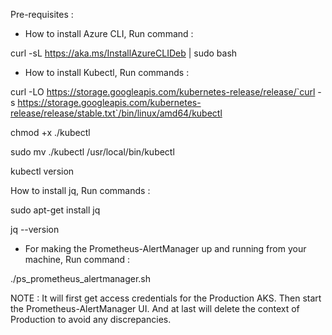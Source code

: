 Pre-requisites : 
- How to install Azure CLI,
Run command : 

curl -sL https://aka.ms/InstallAzureCLIDeb | sudo bash

- How to install Kubectl,
Run commands :

curl -LO https://storage.googleapis.com/kubernetes-release/release/`curl -s https://storage.googleapis.com/kubernetes-release/release/stable.txt`/bin/linux/amd64/kubectl

chmod +x ./kubectl

sudo mv ./kubectl /usr/local/bin/kubectl

kubectl version

How to install jq,
Run commands :

sudo apt-get install jq

jq --version

- For making the Prometheus-AlertManager up and running from your machine,
Run command : 

./ps_prometheus_alertmanager.sh

NOTE : It will first get access credentials for the Production AKS.
Then start the Prometheus-AlertManager UI.
And at last will delete the context of Production to avoid any discrepancies.